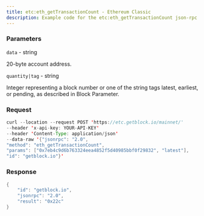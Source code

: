 ```yaml
---
title: etc:eth_getTransactionCount - Ethereum Classic
description: Example code for the etc:eth_getTransactionCount json-rpc method. Сomplete guide on how to use etc:eth_getTransactionCount json-rpc in GetBlock.io Web3 documentation.
---
```


### Parameters


`data` - string

20-byte account address.

`quantity|tag` - string

Integer representing a block number or one of the string tags latest,
earliest, or pending, as described in Block Parameter.

### Request

``` java
curl --location --request POST 'https://etc.getblock.io/mainnet/' 
--header 'x-api-key: YOUR-API-KEY' 
--header 'Content-Type: application/json' 
--data-raw '{"jsonrpc": "2.0",
"method": "eth_getTransactionCount",
"params": ["0x7eb4c9d6b763324eea4852f5d40985bbf0f29832", "latest"],
"id": "getblock.io"}'
```

###  Response

``` java
{
    "id": "getblock.io",
    "jsonrpc": "2.0",
    "result": "0x22c"
}
```

